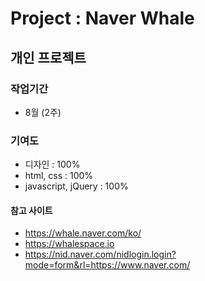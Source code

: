 # Project : Naver Whale

## 개인 프로젝트
### 작업기간
- 8월 (2주)
### 기여도 
- 디자인 : 100%
- html, css : 100%
- javascript, jQuery : 100%
#### 참고 사이트
- https://whale.naver.com/ko/
- https://whalespace.io
- https://nid.naver.com/nidlogin.login?mode=form&rl=https://www.naver.com/
